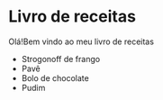 # Livro de receitas

Olá!Bem vindo ao meu livro de receitas
- Strogonoff de frango
- Pavê
- Bolo de chocolate
- Pudim
